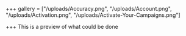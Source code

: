 +++
gallery = ["/uploads/Accuracy.png", "/uploads/Account.png", "/uploads/Activation.png", "/uploads/Activate-Your-Campaigns.png"]

+++
This is a preview of what could be done